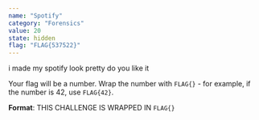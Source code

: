 ```yaml
---
name: "Spotify"
category: "Forensics"
value: 20
state: hidden
flag: "FLAG{537522}"
---
```


i made my spotify look pretty do you like it

Your flag will be a number. Wrap the number with `FLAG{}` - for example, if the number is 42, use `FLAG{42}`.


**Format**: THIS CHALLENGE IS WRAPPED IN `FLAG{}`

